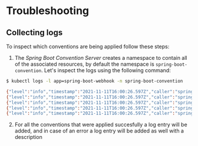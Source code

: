 # Troubleshooting

## Collecting logs

To inspect which conventions are being applied follow these steps:   

1. The _Spring Boot Convention Server_ creates a namespace to contain all of the associated resources, by default the namespace is `spring-boot-convention`. Let's inspect the logs using the following command:

```bash
$ kubectl logs -l app=spring-boot-webhook -n spring-boot-convention

{"level":"info","timestamp":"2021-11-11T16:00:26.597Z","caller":"spring-boot-conventions/server.go:83","msg":"Succesfully applied convention: spring-boot","component":"spring-boot-conventions"}
{"level":"info","timestamp":"2021-11-11T16:00:26.597Z","caller":"spring-boot-conventions/server.go:83","msg":"Succesfully applied convention: spring-boot-graceful-shutdown","component":"spring-boot-conventions"}
{"level":"info","timestamp":"2021-11-11T16:00:26.597Z","caller":"spring-boot-conventions/server.go:83","msg":"Succesfully applied convention: spring-boot-web","component":"spring-boot-conventions"}
{"level":"info","timestamp":"2021-11-11T16:00:26.597Z","caller":"spring-boot-conventions/server.go:83","msg":"Succesfully applied convention: spring-boot-actuator","component":"spring-boot-conventions"}
{"level":"info","timestamp":"2021-11-11T16:00:26.597Z","caller":"spring-boot-conventions/server.go:83","msg":"Succesfully applied convention: service-intent-mysql","component":"spring-boot-conventions"}
```

2. For all the conventions that were applied succesfully a log entry will be added, and in case of an error a log entry will be added as well with a description